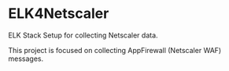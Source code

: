 # ELK4Netscaler
ELK Stack Setup for collecting Netscaler data. 

This project is focused on collecting AppFirewall (Netscaler WAF) messages.
